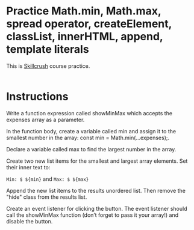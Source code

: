 # Practice Math.min, Math.max, spread operator, createElement, classList, innerHTML, append, template literals

This is [Skillcrush](https://skillcrush.com/) course practice.
<br></br>
# Instructions

Write a function expression called showMinMax which accepts the expenses array as a parameter.

In the function body, create a variable called min and assign it to the smallest number in the array: const min = Math.min(...expenses);.

Declare a variable called max to find the largest number in the array.

Create two new list items for the smallest and largest array elements. Set their inner text to:

`Min: $ ${min}` and `Max: $ ${max}`

Append the new list items to the results unordered list. Then remove the "hide" class from the results list.

Create an event listener for clicking the button. The event listener should call the showMinMax function (don’t forget to pass it your array!) and disable the button.
